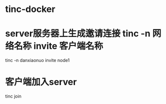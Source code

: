 # tinc-docker
# server服务器上生成邀请连接 tinc -n 网络名称 invite 客户端名称
tinc -n danxiaonuo invite node1

# 客户端加入server
tinc join
